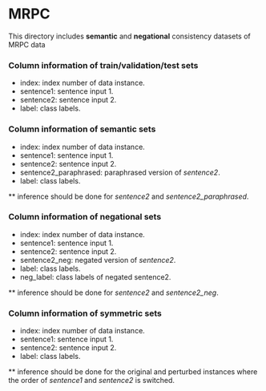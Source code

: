 # MRPC

This directory includes **semantic** and **negational** consistency datasets of MRPC data

### Column information of train/validation/test sets
- index: index number of data instance.
- sentence1: sentence input 1.
- sentence2: sentence input 2. 
- label: class labels.

### Column information of **semantic** sets
- index: index number of data instance.
- sentence1: sentence input 1.
- sentence2: sentence input 2. 
- sentence2_paraphrased: paraphrased version of *sentence2*.
- label: class labels.

** inference should be done for *sentence2* and *sentence2_paraphrased*.

### Column information of **negational** sets
- index: index number of data instance.
- sentence1: sentence input 1.
- sentence2: sentence input 2. 
- sentence2_neg: negated version of *sentence2*.
- label: class labels.
- neg_label: class labels of negated sentence2.

** inference should be done for *sentence2* and *sentence2_neg*.

### Column information of **symmetric** sets
- index: index number of data instance.
- sentence1: sentence input 1.
- sentence2: sentence input 2. 
- label: class labels.

** inference should be done for the original and perturbed instances where the order of *sentence1* and *sentence2* is switched.